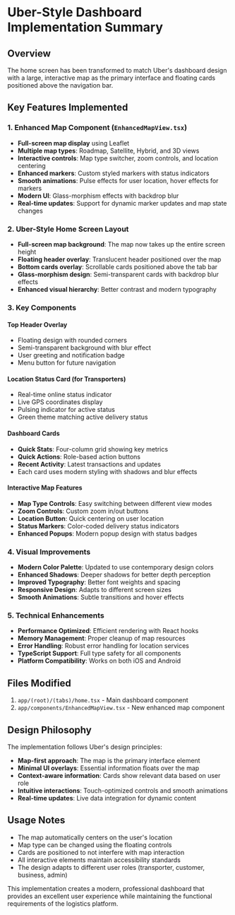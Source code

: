 # Uber-Style Dashboard Implementation Summary

## Overview
The home screen has been transformed to match Uber's dashboard design with a large, interactive map as the primary interface and floating cards positioned above the navigation bar.

## Key Features Implemented

### 1. Enhanced Map Component (`EnhancedMapView.tsx`)
- **Full-screen map display** using Leaflet
- **Multiple map types**: Roadmap, Satellite, Hybrid, and 3D views
- **Interactive controls**: Map type switcher, zoom controls, and location centering
- **Enhanced markers**: Custom styled markers with status indicators
- **Smooth animations**: Pulse effects for user location, hover effects for markers
- **Modern UI**: Glass-morphism effects with backdrop blur
- **Real-time updates**: Support for dynamic marker updates and map state changes

### 2. Uber-Style Home Screen Layout
- **Full-screen map background**: The map now takes up the entire screen height
- **Floating header overlay**: Translucent header positioned over the map
- **Bottom cards overlay**: Scrollable cards positioned above the tab bar
- **Glass-morphism design**: Semi-transparent cards with backdrop blur effects
- **Enhanced visual hierarchy**: Better contrast and modern typography

### 3. Key Components

#### Top Header Overlay
- Floating design with rounded corners
- Semi-transparent background with blur effect
- User greeting and notification badge
- Menu button for future navigation

#### Location Status Card (for Transporters)
- Real-time online status indicator
- Live GPS coordinates display
- Pulsing indicator for active status
- Green theme matching active delivery status

#### Dashboard Cards
- **Quick Stats**: Four-column grid showing key metrics
- **Quick Actions**: Role-based action buttons
- **Recent Activity**: Latest transactions and updates
- Each card uses modern styling with shadows and blur effects

#### Interactive Map Features
- **Map Type Controls**: Easy switching between different view modes
- **Zoom Controls**: Custom zoom in/out buttons
- **Location Button**: Quick centering on user location
- **Status Markers**: Color-coded delivery status indicators
- **Enhanced Popups**: Modern popup design with status badges

### 4. Visual Improvements
- **Modern Color Palette**: Updated to use contemporary design colors
- **Enhanced Shadows**: Deeper shadows for better depth perception
- **Improved Typography**: Better font weights and spacing
- **Responsive Design**: Adapts to different screen sizes
- **Smooth Animations**: Subtle transitions and hover effects

### 5. Technical Enhancements
- **Performance Optimized**: Efficient rendering with React hooks
- **Memory Management**: Proper cleanup of map resources
- **Error Handling**: Robust error handling for location services
- **TypeScript Support**: Full type safety for all components
- **Platform Compatibility**: Works on both iOS and Android

## Files Modified
1. `app/(root)/(tabs)/home.tsx` - Main dashboard component
2. `app/components/EnhancedMapView.tsx` - New enhanced map component

## Design Philosophy
The implementation follows Uber's design principles:
- **Map-first approach**: The map is the primary interface element
- **Minimal UI overlays**: Essential information floats over the map
- **Context-aware information**: Cards show relevant data based on user role
- **Intuitive interactions**: Touch-optimized controls and smooth animations
- **Real-time updates**: Live data integration for dynamic content

## Usage Notes
- The map automatically centers on the user's location
- Map type can be changed using the floating controls
- Cards are positioned to not interfere with map interaction
- All interactive elements maintain accessibility standards
- The design adapts to different user roles (transporter, customer, business, admin)

This implementation creates a modern, professional dashboard that provides an excellent user experience while maintaining the functional requirements of the logistics platform.